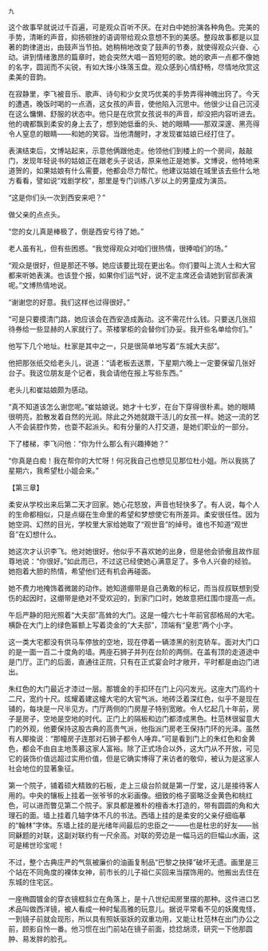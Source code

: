     九 

   这个故事早就说过千百遍，可是观众百听不厌。在对白中她扮演各种角色。完美的手势，清晰的声音，抑扬顿挫的语调带给观众意想不到的美感。整段故事都是以显著的韵律道出，由鼓声当节拍。她稍稍地改变了鼓声的节奏，就使得观众兴奋、心动。讲到情绪激昂的篇章时，她会突然大唱一首短短的歌。她的歌声一点都不像她的名字，圆润而不尖锐，有如大珠小珠落玉盘。观众感到心情舒畅，尽情地欣赏这柔美的音韵。

   在寂静里，李飞被音乐、歌声、诗句和少女灵巧优美的手势弄得神魄出窍了。今天的遭遇，晚饭时喝的一点酒，这女孩的声音，使他陷入沉思中。他很少让自己沉浸在这么慵懒、舒服的状态中。他只是在欣赏女孩说书的声音，却没把内容听进去。他的魂都飘到柔安的身上去了，想到她低垂的头、她的眼睛——那双深邃、黑亮得令人窒息的眼睛——和她的笑容。当他清醒时，才发现崔姑娘已经打住了。

   表演结束后，文博站起来，示意他俩跟他走。他领他们到楼上的一个房间，敲敲门，发现年轻说书的姑娘正在跟老头子说话，原来他正是她爹。文博说，他特地来道贺的，如果姑娘有什么需要，他都会尽力帮忙。他建议姑娘在城里该去些什么地方看看，譬如说“戏剧学校”，那里是专门训练八岁以上的男童成为演员。

   “这是你们头一次到西安来吧？”

   做父亲的点点头。

   “您的女儿真是棒极了，倒是西安亏待了她。”

   老人虽有礼，但有些困惑。“我觉得观众对咱们很热情，很捧咱们的场。”

   “观众是很好，但是那还不够。她应该要比现在更出名。你们要叫上流人士和大官都来听她表演。也该登个报，如果你们运气好，说不定主席还会请她到官邸表演呢。”文博热情地说。

   “谢谢您的好意。我们这样也过得很好。”

   “可是只要摸清门路，她应该会在西安造成轰动。这不需花什么钱。只要送几张招待券给一些显赫的人家就行了。茶楼掌柜的会替你们办妥。我开些名单给你们。”

   他写下几个地址。杜家是其中之一，只是很简单地写着“东城大夫邸”。

   他把那张纸交给老头儿，说道：“请老板去送票，下星期六晚上一定要保留几张好台子。我这位朋友是个记者，我会请他在报上写些东西。”

   老头儿和崔姑娘颇为感动。

   “真不知道该怎么谢您呢。”崔姑娘说。她才十七岁，在台下穿得很朴素。她的眼睛很明亮，脸散发着自然的光润。除此之外她就跟干活儿的女孩一样。她这一流的艺人不会装腔作势，也耍不起派头。和有分量的人打交道，是她们职业的一部分。

   下了楼梯，李飞问他：“你为什么那么有兴趣捧她？”

   “你真是白痴！我在帮你的大忙呀！何况我自己也想见见那位杜小姐。所以我挑了星期六，我希望杜小姐会来。”

   【第三章】

   柔安从学校出来后第二天才回家。她心花怒放，声音也轻快多了。有人说，每个人的生命都相似，只是点缀在生命里的希望和梦想使它有所差异。柔安很任性。因为她空洞、幻然的目光，学校里大家给她取了“观世音”的绰号。谁也不知道“观世音”在幻想什么。

   她这次才认识李飞。他对她很好。他似乎不喜欢她的出身，但是他会骄傲且故作屈尊地说：“你很好。”如此而已，不过这已经使她心满意足了。多令人兴奋的经验。她抱着大胆的热情，希望他们还有机会再碰面。

   她不费力地掩饰着微跛的动作。她知道绷带是自己勇敢的标记，而当叔叔联想到受伤的起因时，这绷带是绝对不受欢迎的，到家门口时，她故意把红围巾提高一点。

   午后严静的阳光照着“大夫邸”高耸的大门。这是一幢六七十年前官邸格局的大宅。横卧在大门上的绿色匾额上写着烫金的“大夫邸”，顶端有“皇恩”两个小字。

   这一类大宅都没有供马车停放的空地，现在停着一辆漆黑的别克轿车。面对大门口的是一面一百二十度角的墙。两座石狮子并列在台阶的两侧。在盖有顶的走道途中是门厅。正门的后面，直通往正院，只有在正式宴会时才敞开，平时都是由边门进出。

   朱红色的大门最近才漆过一层。那镀金的手扣环在门上闪闪发光。这座大门高约十二尺，宽约十尺。炫耀着建这幢大宅的大官气派。地砖泛着深红色，似乎不是现在铺的，每块是一尺半见方。门厅两侧的门房屋子特别宽敞。令人忆起几十年前，房子是房子，空地是空地的时代。正门上的隔板和边门都漆成黑色。杜范林很留意大门的外观，他要保持这股古典的高贵气派，他指派门房老王保持门环的光泽。虽然有人揶揄说：“那幢房子连那对石狮子都令人唾弃。”可是看到门上的朱红色和金黄色，都会不由自主地羡慕这家人富裕。除了正式场合以外，这大门从不开放，可见它的装饰价值远超过实用价值，但是它确实博得了来访者的敬仰，被认为是这家人社会地位的显著象征。

   第一个院子，铺着硕大精致的石板，走上三级台阶就是第一厅堂，这儿是接待客人用的。中央的镶板上挂着一张爷爷的水彩画像。细致的格子窗略泛金黄色和桃红色，可以进而瞥见第二个院子。家具都是雅朴的檀香木打造的，带有圆圆的角和大理石的面。墙上挂着几轴字体不凡的书法。西墙上挂的是柔安的父亲仔细临摹的“翰林”字体。东墙上挂的是光绪年间最后的忠臣之一——也是杜忠的好友——翁同龢题的对联，这副对联约有一尺余高。对联的旁边是一幅马远的巨幅山水画，这可是稀世珍宝呢！

   不过，整个古典庄严的气氛被廉价的油画复制品“巴黎之抉择”破坏无遗。画里是三个站在不同角度的裸体女神，前市长的儿子祖仁买回来当摆饰用的。他搬出去住在东城的住宅区。

   一座椭圆镀金的穿衣镜框斜立在角落上，是十八世纪闺房里摆的那种。这件进口艺术品叫做西洋镜，被人看成一种时髦高雅的玩意儿。据说平常看不见的妖魔鬼怪，一到镜子前就会现形，所以具有照妖驱妖的双重功用，又能让杜范林在出门办公之前，顾影自怜一番。他习惯在出门前站在镜子前面，捻捻胡须，研究一下他那圆肿、易发胖的脸孔。

